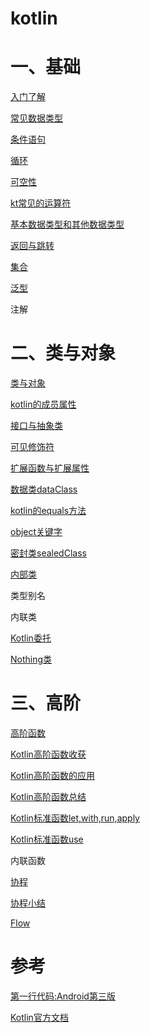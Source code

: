 # kotlin

# 一、基础

[入门了解](mds/basic/1、入门了解.md)

[常见数据类型](mds/basic/2、常见数据类型.md)

[条件语句](mds/basic/3、条件语句.md)

[循环](mds/basic/4、循环.md)

[可空性](mds/basic/5、可空性.md)

[kt常见的运算符](mds/basic/6、kt常见的运算符.md)

[基本数据类型和其他数据类型](mds/basic/7、基本数据类型和其他数据类型.md)

[返回与跳转](mds/basic/8、返回与跳转.md)

[集合](mds/basic/8、集合.md)

[泛型](mds/basic/泛型.md)

注解


# 二、类与对象

[类与对象](mds/clazz/1、类与对象.md)

[kotlin的成员属性](mds/clazz/2、kotlin的成员属性.md)

[接口与抽象类](mds/clazz/3、接口与抽象类.md)

[可见修饰符](mds/clazz/4、可见修饰符.md)

[扩展函数与扩展属性](mds/clazz/5、扩展函数与扩展属性.md)

[数据类dataClass](mds/clazz/6、数据类dataClass.md)

[kotlin的equals方法](mds/clazz/kotlin的equals方法.md)

[object关键字](mds/clazz/8、object关键字.md)


[密封类sealedClass](mds/clazz/7、密封类sealedClass.md)

[内部类](mds/clazz/10、kt内部类.md)


类型别名

内联类

[Kotlin委托](mds/clazz/11、Kotlin委托.md)

[Nothing类](mds/clazz/12、Nothing类.md)



# 三、高阶

[高阶函数](mds/high/1.0、高阶函数.md)

[Kotlin高阶函数收获](mds/high/1.1、Kotlin高阶函数收获.md)

[Kotlin高阶函数的应用](mds/high/1.2、Kotlin高阶函数的应用.md)

[Kotlin高阶函数总结](mds/high/1.3、Kotlin高阶函数总结.md)


[Kotlin标准函数let,with,run,apply](mds/high/2.0、Kotlin标准函数：let,with,run,apply.md)

[Kotlin标准函数use](mds/high/2.1、Kotlin标准函数：use.md)

内联函数

[协程](mds/high/3.0、协程.md)

[协程小结](mds/high/3.1、协程小结.md)

[Flow](mds/high/4、Flow1.md)


# 参考

[第一行代码:Android第三版](https://weread.qq.com/web/reader/73532150723f022f73516a6kecc32f3013eccbc87e4b62e)

[Kotlin官方文档](https://www.kotlincn.net/docs/reference/)



